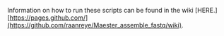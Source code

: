 Information on how to run these scripts can be found in the wiki [HERE.][https://pages.github.com/](https://github.com/raanreye/Maester_assemble_fastq/wiki).
